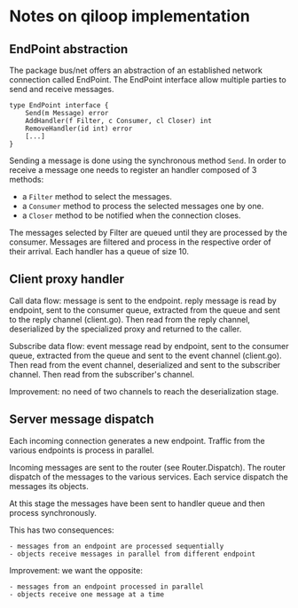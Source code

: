 # Notes on qiloop implementation

## EndPoint abstraction

The package bus/net offers an abstraction of an established network connection
called EndPoint. The EndPoint interface allow multiple parties to send and
receive messages.

	type EndPoint interface {
		Send(m Message) error
		AddHandler(f Filter, c Consumer, cl Closer) int
		RemoveHandler(id int) error
		[...]
	}


Sending a message is done using the synchronous method `Send`. In order to
receive a message one needs to register an handler composed of 3 methods:

- a `Filter` method to select the messages.
- a `Consumer` method to process the selected messages one by one.
- a `Closer` method to be notified when the connection closes.

The messages selected by Filter are queued until they are processed by the
consumer. Messages are filtered and process in the respective order of their
arrival. Each handler has a queue of size 10.

## Client proxy handler

Call data flow: message is sent to the endpoint. reply message is read
by endpoint, sent to the consumer queue, extracted from the queue and
sent to the reply channel (client.go). Then read from the reply
channel, deserialized by the specialized proxy and returned to the
caller.

Subscribe data flow: event message read by endpoint, sent to the
consumer queue, extracted from the queue and sent to the event channel
(client.go). Then read from the event channel, deserialized and sent to
the subscriber channel. Then read from the subscriber's channel.

Improvement: no need of two channels to reach the deserialization
stage.

## Server message dispatch

Each incoming connection generates a new endpoint. Traffic from the various
endpoints is process in parallel.

Incoming messages are sent to the router (see Router.Dispatch). The
router dispatch of the messages to the various services. Each service
dispatch the messages its objects.

At this stage the messages have been sent to handler queue and then
process synchronously.

This has two consequences:

    - messages from an endpoint are processed sequentially
    - objects receive messages in parallel from different endpoint

Improvement: we want the opposite:

    - messages from an endpoint processed in parallel
    - objects receive one message at a time
